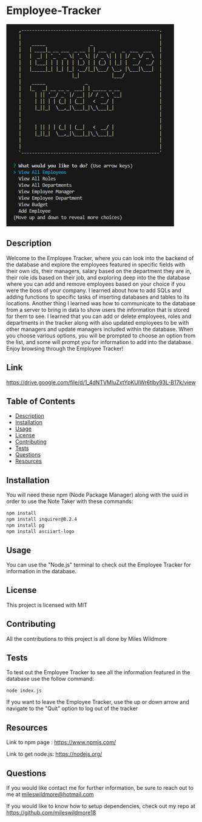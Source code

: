 # Employee-Tracker

![alt text](<./Images/Employee Tracker screenshot.png>)

## Description
Welcome to the Employee Tracker, where you can look into the backend of the database and explore the employees featured in specific fields with their own ids, their managers, salary based on the department they are in, their role ids based on their job, and exploring deep into the the database where you can add and remove employees based on your choice if you were the boss of your company. I learned about how to add SQLs and adding functions to specific tasks of inserting databases and tables to its locations. Another thing I learned was how to communicate to the database from a server to bring in data to show users the information that is stored for them to see. I learned that you can add or delete employees, roles and departments in the tracker along with also updated employees to be with other managers and update managers included within the database. When you choose various options, you will be prompted to choose an option from the list, and some will prompt you for information to add into the database. Enjoy browsing through the Employee Tracker!

## Link
https://drive.google.com/file/d/1_4dNTVMluZxtYpKUIWr6tlby93L-B17k/view

## Table of Contents
 * [Description](#description)
 * [Installation](#installation)
 * [Usage](#usage)
 * [License](#license)
 * [Contributing](#contributing)
 * [Tests](#tests)
 * [Questions](#questions)
 * [Resources](#resources)

## Installation
You will need these npm (Node Package Manager) along with the uuid in order to use the Note Taker with these commands:
```
npm install
npm install inquirer@8.2.4
npm install pg
npm install asciiart-logo
```
## Usage
You can use the "Node.js" terminal to check out the Employee Tracker for information in the database.

## License
This project is licensed with MIT

## Contributing
All the contributions to this project is all done by Miles Wildmore


## Tests
To test out the Employee Tracker to see all the information featured in the database use the follow command:
```
node index.js

```

If you want to leave the Employee Tracker, use the up or down arrow and navigate to the "Quit" option to log out of the tracker

## Resources

Link to npm page : https://www.npmjs.com/

Link to get node.js: https://nodejs.org/

## Questions
If you would like contact me for further information, be sure to reach out to me at mileswildmore@hotmail.com

If you would like to know how to setup dependencies, check out my repo at https://github.com/mileswildmore18
